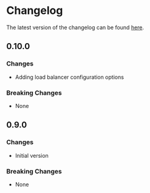 # Changelog

The latest version of the changelog can be found [here](https://github.com/Azure/bicep-registry-modules/blob/main/avm/res/container-service/managed-cluster/CHANGELOG.md).

## 0.10.0

### Changes

- Adding load balancer configuration options

### Breaking Changes

- None

## 0.9.0

### Changes

- Initial version

### Breaking Changes

- None
